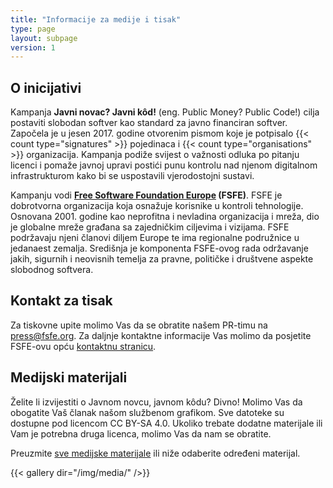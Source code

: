 ```yaml
---
title: "Informacije za medije i tisak"
type: page
layout: subpage
version: 1
---
```


## O inicijativi

Kampanja **Javni novac? Javni kôd!** (eng. Public Money? Public Code!) cilja postaviti slobodan softver kao standard za javno financiran softver. Započela je u jesen 2017. godine otvorenim pismom koje je potpisalo {{< count type="signatures" >}} pojedinaca i {{< count type="organisations" >}} organizacija. Kampanja podiže svijest o važnosti odluka po pitanju licenci i pomaže javnoj upravi postići punu kontrolu nad njenom digitalnom infrastrukturom kako bi se uspostavili vjerodostojni sustavi.

Kampanju vodi **[Free Software Foundation Europe](https://fsfe.org) (FSFE)**. FSFE je dobrotvorna organizacija koja osnažuje korisnike u kontroli tehnologije. Osnovana 2001. godine kao neprofitna i nevladina organizacija i mreža, dio je globalne mreže građana sa zajedničkim ciljevima i vizijama. FSFE podržavaju njeni članovi diljem Europe te ima regionalne podružnice u jedanaest zemalja. Središnja je komponenta FSFE-ovog rada održavanje jakih, sigurnih i neovisnih temelja za pravne, političke i društvene aspekte slobodnog softvera.

## Kontakt za tisak

Za tiskovne upite molimo Vas da se obratite našem PR-timu na [press@fsfe.org](mailto:press@fsfe.org). Za daljnje kontaktne informacije Vas molimo da posjetite FSFE-ovu opću [kontaktnu stranicu](https://fsfe.org/about/contact).

## Medijski materijali

Želite li izvijestiti o Javnom novcu, javnom kôdu? Divno! Molimo Vas da obogatite Vaš članak našom službenom grafikom. Sve datoteke su dostupne pod licencom CC BY-SA 4.0. Ukoliko trebate dodatne materijale ili Vam je potrebna druga licenca, molimo Vas da nam se obratite.

Preuzmite [sve medijske materijale](https://download.fsfe.org/campaigns/pmpc/pmpc_media_kit.zip) ili niže odaberite određeni materijal.

{{< gallery dir="/img/media/" />}}
